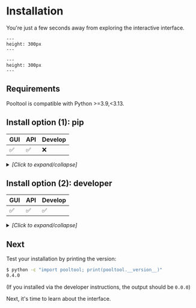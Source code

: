 # Installation

You're just a few seconds away from exploring the interactive interface.

```{figure} ../_assets/gallery_6.jpg
---
height: 300px
---
```

```{figure} ../_assets/gallery_7.jpg
---
height: 300px
---
```

## Requirements

Pooltool is compatible with Python >=3.9,<3.13.

## Install option (1): pip

| GUI | API | Develop |
|-----|-----|---------|
| ✅  | ✅  | ❌      |

<details><summary style="font-style: italic;">[Click to expand/collapse]</summary>

### MacOS

```python
pip install pooltool-billiards
```

### Linux & Windows

```python
pip install pooltool-billiards --extra-index-url https://archive.panda3d.org/
```

</details>

## Install option (2): developer

| GUI | API | Develop |
|-----|-----|---------|
| ✅  | ✅  | ✅      |

<details><summary style="font-style: italic;">[Click to expand/collapse]</summary>

If you want to develop for pooltool, have access to the most up-to-date version of the codebase, or modify the code to your liking, this is for you.

A small note. If you don't have the ability to create isolated python environments, I would recommend installing `conda` ([here](https://conda.io/projects/conda/en/latest/user-guide/install/index.html)) so you can isolate pooltool from your other business.

**(i)** Grab a copy of the codebase.

```bash
cd <A_DIRECTORY_YOU_LIKE>
git clone https://github.com/ekiefl/pooltool.git
cd pooltool
```

**(ii)** Create a new python environment that uses Python 3.12.4.

If you have `conda`, just run this:

```bash
conda env create -f environment.yml
conda activate pooltool
```

Regardless of how you managed your python environment, please verify you're running `3.12.4`

```bash
$ python
Python 3.8.10 (default, May 19 2021, 11:01:55)
[Clang 10.0.0 ] :: Anaconda, Inc. on darwin
Type "help", "copyright", "credits" or "license" for more information.
>>> exit()
```

**(iii)** Install poetry, a popular python package/environment manager.

If you created your environment with conda, you've already installed poetry.

Otherwise, install with

```bash
pip install "poetry>=1.8.3"
```

Verify your installation:

```bash
$ poetry --version
Poetry (version 1.8.3)
```

**(iv)** Install pooltool.

```bash
poetry install
pip install -e .
```

**(v)** install the pre-commit hooks:

This will automatically format your code according to the pooltool standard whenever you commit.

```
pre-commit install
```

**(vi)** test out your installation:

```bash
run-pooltool
```

The game window should appear (escape key to exit).

</details>

## Next

Test your installation by printing the version:

```bash
$ python -c "import pooltool; print(pooltool.__version__)"
0.4.0
```

(If you installed via the developer instructions, the output should be `0.0.0`)

Next, it's time to learn about the interface.
